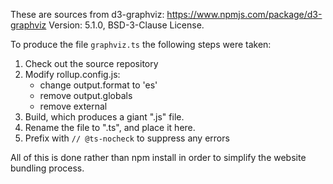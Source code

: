 These are sources from d3-graphviz: https://www.npmjs.com/package/d3-graphviz Version: 5.1.0, BSD-3-Clause License.

To produce the file `graphviz.ts` the following steps were taken:
1) Check out the source repository
2) Modify rollup.config.js:
    - change output.format to 'es'
    - remove output.globals
    - remove external
3) Build, which produces a giant ".js" file.
4) Rename the file to ".ts", and place it here.
5) Prefix with `// @ts-nocheck` to suppress any errors

All of this is done rather than npm install in order to simplify the website bundling process.
